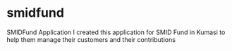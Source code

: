 # smidfund
SMIDFund Application
 I created this application for SMID Fund in Kumasi to help them manage their customers and their contributions
